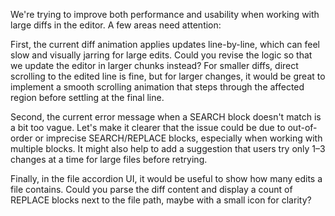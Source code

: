 We're trying to improve both performance and usability when working with large diffs in the editor. A few areas need attention:

First, the current diff animation applies updates line-by-line, which can feel slow and visually jarring for large edits. Could you revise the logic so that we update the editor in larger chunks instead? For smaller diffs, direct scrolling to the edited line is fine, but for larger changes, it would be great to implement a smooth scrolling animation that steps through the affected region before settling at the final line.

Second, the current error message when a SEARCH block doesn't match is a bit too vague. Let's make it clearer that the issue could be due to out-of-order or imprecise SEARCH/REPLACE blocks, especially when working with multiple blocks. It might also help to add a suggestion that users try only 1–3 changes at a time for large files before retrying.

Finally, in the file accordion UI, it would be useful to show how many edits a file contains. Could you parse the diff content and display a count of REPLACE blocks next to the file path, maybe with a small icon for clarity?
